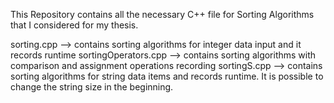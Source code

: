 This Repository contains all the necessary C++ file for Sorting Algorithms that I considered for my thesis. 

sorting.cpp --> contains sorting algorithms for integer data input and it records  runtime
sortingOperators.cpp --> contains sorting algorithms with comparison and assignment operations recording
sortingS.cpp --> contains sorting algorithms for string data items and records runtime. It is possible to change the string size  in the beginning.